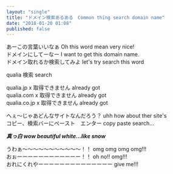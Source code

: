 ```yaml
---
layout: "single"
title: "ドメイン検索あるある　Common thing search domain name"
date: "2018-01-20 01:08"
published: false
---
```


あーこの言葉いいなぁ Oh this word mean very nice!  
ドメインにしてーなー I want to get this domain name.  
ドメイン取れるか検索してみよ let's try search this word  

qualia 検索  search

qualia.jp    x 取得できません  already got  
qualia.com   x 取得できません  already got  
qualia.co.jp x 取得できません  already got  

へぇ〜じゃあどんなサイトなんだろう？  uhh how about ther site's  
コピー、検索バーにペースト　エンター copy paste search...

**_真っ白 wow beautiful white...like snow_**

うわぁ〜〜〜〜〜〜〜〜〜〜〜！！  omg omg omg omg!!!  
おぉーーーーーーーーーーーー！！  oh no!! omg!!!  
おれにくれやーーーーーーーーーーーーーー   give me!!!
